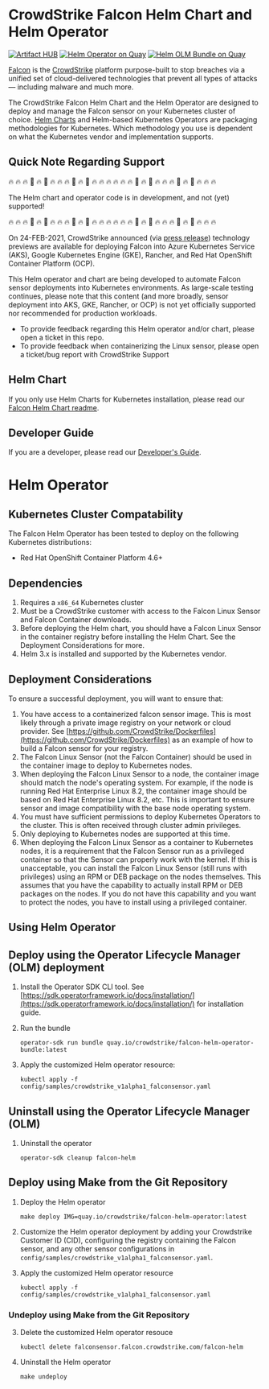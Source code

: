 # CrowdStrike Falcon Helm Chart and Helm Operator

[![Artifact HUB](https://img.shields.io/endpoint?url=https://artifacthub.io/badge/repository/falcon-helm)](https://artifacthub.io/packages/search?repo=falcon-helm) [![Helm Operator on Quay](https://quay.io/repository/crowdstrike/falcon-helm-operator/status "Helm Operator on Quay")](https://quay.io/repository/crowdstrike/falcon-helm-operator) [![Helm OLM Bundle on Quay](https://quay.io/repository/crowdstrike/falcon-helm-operator-bundle/status "Helm OLM Bundle on Quay")](https://quay.io/repository/crowdstrike/falcon-helm-operator-bundle)

[Falcon](https://www.crowdstrike.com/) is the [CrowdStrike](https://www.crowdstrike.com/)
platform purpose-built to stop breaches via a unified set of cloud-delivered
technologies that prevent all types of attacks — including malware and much
more.

The CrowdStrike Falcon Helm Chart and the Helm Operator are designed to deploy
and manage the Falcon sensor on your Kubernetes cluster of choice.
[Helm Charts](https://helm.sh/docs/topics/charts/Helm) and Helm-based Kubernetes
Operators are packaging methodologies for Kubernetes. Which methodology you use
is dependent on what the Kubernetes vendor and implementation supports.

## Quick Note Regarding Support
🔥 🔥 🔥 🚒 🔥 🚒 🔥 🔥 🔥 🚒 🔥 🚒 🔥 🔥 🔥 🔥 🔥 🔥 🚒 🔥 🚒 🔥 🔥 🔥 🚒 🔥 🚒 🔥 🔥 🔥

The Helm chart and operator code is in development, and not (yet) supported!

🔥 🔥 🔥 🚒 🔥 🚒 🔥 🔥 🔥 🚒 🔥 🚒 🔥 🔥 🔥 🔥 🔥 🔥 🚒 🔥 🚒 🔥 🔥 🔥 🚒 🔥 🚒 🔥 🔥 🔥

On 24-FEB-2021, CrowdStrike announced (via [press release](https://www.crowdstrike.com/press-releases/advanced-threat-protection-for-cloud-and-container-workloads/)) technology previews are available for deploying Falcon into Azure Kubernetes Service (AKS), Google Kubernetes Engine (GKE), Rancher, and Red Hat OpenShift Container Platform (OCP).

This Helm operator and chart are being developed to automate Falcon sensor deployments into Kubernetes environments. As large-scale testing continues, please note that this content (and more broadly, sensor deployment into AKS, GKE, Rancher, or OCP) is not yet officially supported nor recommended for production workloads.

* To provide feedback regarding this Helm operator and/or chart, please open a ticket in this repo.
* To provide feedback when containerizing the Linux sensor, please open a ticket/bug report with CrowdStrike Support

## Helm Chart
If you only use Helm Charts for Kubernetes installation, please read our [Falcon Helm Chart readme](helm-charts/falcon-sensor/README.md).

## Developer Guide
If you are a developer, please read our [Developer's Guide](docs/developer_guide.md).

# Helm Operator
## Kubernetes Cluster Compatability

The Falcon Helm Operator has been tested to deploy on the following Kubernetes
distributions:

* Red Hat OpenShift Container Platform 4.6+

## Dependencies

1. Requires a `x86_64` Kubernetes cluster
1. Must be a CrowdStrike customer with access to the Falcon Linux Sensor and Falcon Container downloads.
1. Before deploying the Helm chart, you should have a Falcon Linux Sensor in the container registry before installing the Helm Chart. See the Deployment Considerations for more.
1. Helm 3.x is installed and supported by the Kubernetes vendor.

## Deployment Considerations

To ensure a successful deployment, you will want to ensure that:
1. You have access to a containerized falcon sensor image. This is most likely
   through a private image registry on your network or cloud provider. See
   [https://github.com/CrowdStrike/Dockerfiles](https://github.com/CrowdStrike/Dockerfiles)
   as an example of how to build a Falcon sensor for your registry.
1. The Falcon Linux Sensor (not the Falcon Container) should be used in the
   container image to deploy to Kubernetes nodes.
1. When deploying the Falcon Linux Sensor to a node, the container image should
   match the node's operating system. For example, if the node is running Red
   Hat Enterprise Linux 8.2, the container image should be based on Red Hat
   Enterprise Linux 8.2, etc. This is important to ensure sensor and image
   compatibility with the base node operating system.
1. You must have sufficient permissions to deploy Kubernetes Operators to the cluster. This is
   often received through cluster admin privileges.
1. Only deploying to Kubernetes nodes are supported at this time.
1. When deploying the Falcon Linux Sensor as a container to Kubernetes nodes, it
   is a requirement that the Falcon Sensor run as a privileged container so that
   the Sensor can properly work with the kernel. If this is unacceptable, you can
   install the Falcon Linux Sensor (still runs with privileges) using an RPM or
   DEB package on the nodes themselves. This assumes that you have the capability
   to actually install RPM or DEB packages on the nodes. If you do not have this
   capability and you want to protect the nodes, you have to install using a
   privileged container.



## Using Helm Operator

## Deploy using the Operator Lifecycle Manager (OLM) deployment

1. Install the Operator SDK CLI tool. See [https://sdk.operatorframework.io/docs/installation/](https://sdk.operatorframework.io/docs/installation/) for installation guide.

2. Run the bundle
   ```
   operator-sdk run bundle quay.io/crowdstrike/falcon-helm-operator-bundle:latest
   ```

3. Apply the customized Helm operator resource:
   ```
   kubectl apply -f config/samples/crowdstrike_v1alpha1_falconsensor.yaml
   ```

## Uninstall using the Operator Lifecycle Manager (OLM)

1. Uninstall the operator
   ```
   operator-sdk cleanup falcon-helm
   ```

## Deploy using Make from the Git Repository

1. Deploy the Helm operator
   ```
   make deploy IMG=quay.io/crowdstrike/falcon-helm-operator:latest
   ```

2. Customize the Helm operator deployment by adding your Crowdstrike Customer ID (CID), configuring the
   registry containing the Falcon sensor, and any other sensor configurations in
   `config/samples/crowdstrike_v1alpha1_falconsensor.yaml`.

3. Apply the customized Helm operator resource
   ```
   kubectl apply -f config/samples/crowdstrike_v1alpha1_falconsensor.yaml
   ```

### Undeploy using Make from the Git Repository

3. Delete the customized Helm operator resouce
   ```
   kubectl delete falconsensor.falcon.crowdstrike.com/falcon-helm
   ```

1. Uninstall the Helm operator
   ```
   make undeploy
   ```

